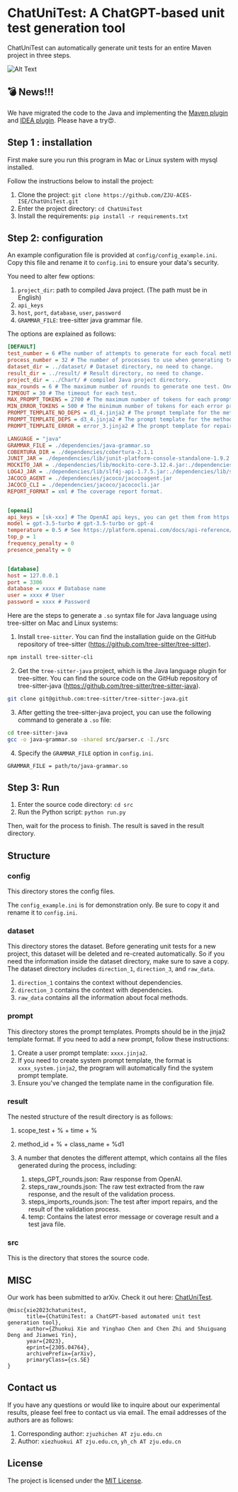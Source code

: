 # ChatUniTest: A ChatGPT-based unit test generation tool

ChatUniTest can automatically generate unit tests for an entire Maven project in three steps.


![Alt Text](demo.gif)



## :bomb: News!!!

 We have migrated the code to the Java and implementing the [Maven plugin](https://github.com/ZJU-ACES-ISE/chatunitest-maven-plugin) and [IDEA plugin](https://github.com/ZJU-ACES-ISE/ChatUniTest_IDEA_Plugin). Please have a try:heart_eyes:.

## Step 1 : installation
First make sure you run this program in Mac or Linux system with mysql installed.

Follow the instructions below to install the project:

1. Clone the project: `git clone https://github.com/ZJU-ACES-ISE/ChatUniTest.git`
2. Enter the project directory: `cd ChatUniTest`
3. Install the requirements: `pip install -r requirements.txt`

## Step 2: configuration

An example configuration file is provided at `config/config_example.ini`. Copy this file and rename it to `config.ini`
to ensure your data's security.

You need to alter few options:

1. `project_dir`: path to compiled Java project. (The path must be in English)
2. `api_keys`
3. `host`, `port`, `database`, `user`, `password`
4. `GRAMMAR_FILE`: tree-sitter java grammar file.

The options are explained as follows:

```ini
[DEFAULT]
test_number = 6 #The number of attempts to generate for each focal method.
process_number = 32 # The number of processes to use when generating tests.
dataset_dir = ../dataset/ # Dataset directory, no need to change.
result_dir = ../result/ # Result directory, no need to change.
project_dir = ../Chart/ # compiled Java project directory.
max_rounds = 6 # The maximum number of rounds to generate one test. One round for generation, 5 rounds for repairing the test.
TIMEOUT = 30 # The timeout for each test.
MAX_PROMPT_TOKENS = 2700 # The maximum number of tokens for each prompt.
MIN_ERROR_TOKENS = 500 # The minimum number of tokens for each error prompt.
PROMPT_TEMPLATE_NO_DEPS = d1_4.jinja2 # The prompt template for the method with no dependencies.
PROMPT_TEMPLATE_DEPS = d3_4.jinja2 # The prompt template for the method with dependencies.
PROMPT_TEMPLATE_ERROR = error_3.jinja2 # The prompt template for repairing the test.

LANGUAGE = "java"
GRAMMAR_FILE = ./dependencies/java-grammar.so
COBERTURA_DIR = ./dependencies/cobertura-2.1.1
JUNIT_JAR = ./dependencies/lib/junit-platform-console-standalone-1.9.2.jar
MOCKITO_JAR = ./dependencies/lib/mockito-core-3.12.4.jar:./dependencies/lib/mockito-inline-3.12.4.jar:./dependencies/lib/mockito-junit-jupiter-3.12.4.jar:./dependencies/lib/byte-buddy-1.14.4.jar:./dependencies/lib/byte-buddy-agent-1.14.4.jar:./dependencies/lib/objenesis-3.3.jar
LOG4J_JAR = ./dependencies/lib/slf4j-api-1.7.5.jar:./dependencies/lib/slf4j-log4j12-1.7.12.jar:./dependencies/lib/log4j-1.2.17.jar
JACOCO_AGENT = ./dependencies/jacoco/jacocoagent.jar
JACOCO_CLI = ./dependencies/jacoco/jacococli.jar
REPORT_FORMAT = xml # The coverage report format.


[openai]
api_keys = [sk-xxx] # The OpenAI api keys, you can get them from https://platform.openai.com/account/api-keys
model = gpt-3.5-turbo # gpt-3.5-turbo or gpt-4
temperature = 0.5 # See https://platform.openai.com/docs/api-reference/chat/create
top_p = 1
frequency_penalty = 0
presence_penalty = 0


[database]
host = 127.0.0.1
port = 3306
database = xxxx # Database name
user = xxxx # User
password = xxxx # Password
```
Here are the steps to generate a `.so` syntax file for Java language using tree-sitter on Mac and Linux systems:

1. Install `tree-sitter`. You can find the installation guide on the GitHub repository of tree-sitter (https://github.com/tree-sitter/tree-sitter).
```bash
npm install tree-sitter-cli
```
2. Get the `tree-sitter-java` project, which is the Java language plugin for tree-sitter. You can find the source code on the GitHub repository of tree-sitter-java (https://github.com/tree-sitter/tree-sitter-java).
```bash
git clone git@github.com:tree-sitter/tree-sitter-java.git
```
3. After getting the tree-sitter-java project, you can use the following command to generate a `.so` file:
```bash
cd tree-sitter-java
gcc -o java-grammar.so -shared src/parser.c -I./src
```
4. Specify the `GRAMMAR_FILE` option in `config.ini`.
```
GRAMMAR_FILE = path/to/java-grammar.so
```

## Step 3: Run

1. Enter the source code directory: `cd src`
2. Run the Python script: `python run.py`

Then, wait for the process to finish. The result is saved in the result directory.

## Structure

### config

This directory stores the config files.

The `config_example.ini` is for demonstration only. Be sure to copy it and rename it to `config.ini`.

### dataset

This directory stores the dataset. Before generating unit tests for a new project, this dataset will be deleted and
re-created automatically. So if you need the information inside the dataset directory, make sure to save a copy. The
dataset directory includes `direction_1`, `direction_3`, and `raw_data`.

1. `direction_1` contains the context without dependencies.
2. `direction_3` contains the context with dependencies.
3. `raw_data` contains all the information about focal methods.

### prompt

This directory stores the prompt templates. Prompts should be in the jinja2 template format.
If you need to add a new prompt, follow these instructions:

1. Create a user prompt template: `xxxx.jinja2`.
2. If you need to create system prompt template, the format is `xxxx_system.jinja2`, the program will automatically find
   the system prompt template.
3. Ensure you've changed the template name in the configuration file.

### result

The nested structure of the result directory is as follows:

1. scope_test + % + time + %
2. method_id + % + class_name + %d1
3. A number that denotes the different attempt, which contains all the files generated during the process, including:

    1. steps_GPT_rounds.json: Raw response from OpenAI.
    2. steps_raw_rounds.json: The raw test extracted from the raw response, and the result of the validation process.
    3. steps_imports_rounds.json: The test after import repairs, and the result of the validation process.
    4. temp: Contains the latest error message or coverage result and a test java file.

### src
This is the directory that stores the source code.

## MISC

Our work has been submitted to arXiv. Check it out here: [ChatUniTest](https://arxiv.org/abs/2305.04764).

```
@misc{xie2023chatunitest,
      title={ChatUniTest: a ChatGPT-based automated unit test generation tool}, 
      author={Zhuokui Xie and Yinghao Chen and Chen Zhi and Shuiguang Deng and Jianwei Yin},
      year={2023},
      eprint={2305.04764},
      archivePrefix={arXiv},
      primaryClass={cs.SE}
}
```

## Contact us


If you have any questions or would like to inquire about our experimental results, please feel free to contact us via email. The email addresses of the authors are as follows:

1. Corresponding author: `zjuzhichen AT zju.edu.cn`
2. Author: `xiezhuokui AT zju.edu.cn`, `yh_ch AT zju.edu.cn`

## License

The project is licensed under the [MIT License](https://opensource.org/licenses/MIT).
